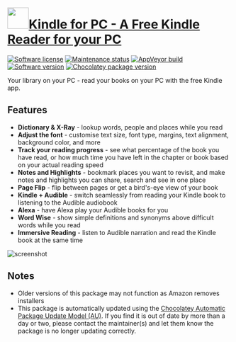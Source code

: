 # [<img src="https://cdn.jsdelivr.net/gh/dgalbraith/chocolatey-packages@358006820854a3d17ec7aaa3cf00d3968618bb1b/icons/kindle.png" width="48" height="48" />Kindle for PC - A Free Kindle Reader for your PC](<https://chocolatey.org/packages/kindle>)

[![Software license](https://img.shields.io/badge/license-Proprietary-lightgrey)](https://www.amazon.com/gp/help/customer/display.html?nodeId=200499360)
[![Maintenance status](https://img.shields.io/badge/maintained%3F-yes-green.svg)](https://gitHub.com/dgalbraith/chocolatey-packages/graphs/commit-activity)
[![AppVeyor build](https://img.shields.io/appveyor/ci/dgalbraith/chocolatey-packages)](https://ci.appveyor.com/project/dgalbraith/chocolatey-packages)
[![Software version](https://img.shields.io/badge/source-1.31.60170-blue.svg)](https://www.amazon.com/kindle-dbs/fd/kcp)
[![Chocolatey package version](https://img.shields.io/chocolatey/v/kindle?label=Chocolatey)](https://chocolatey.org/packages/beekeeper-studio)

Your library on your PC - read your books on your PC with the free Kindle app.

## Features

* **Dictionary & X-Ray** - lookup words, people and places while you read
* **Adjust the font** - customise text size, font type, margins, text alignment,
  background color, and more
* **Track your reading progress** - see what percentage of the book you have read,
  or how much time you have left in the chapter or book based on your actual
  reading speed
* **Notes and Highlights** - bookmark places you want to revisit, and make notes
  and highlights you can share, search and see in one place
* **Page Flip** - flip between pages or get a bird's-eye view of your book
* **Kindle + Audible** - switch seamlessly from reading your Kindle book to listening
  to the Audible audiobook
* **Alexa** - have Alexa play your Audible books for you
* **Word Wise** - show simple definitions and synonyms  above difficult words while
  you read
* **Immersive Reading** - listen to Audible narration and read the Kindle book at the
  same time

![screenshot](https://cdn.jsdelivr.net/gh/dgalbraith/chocolatey-packages@46c9d8030c679f4ed5aa5e1d18eec86df6f10625/automatic/kindle/screenshot.png)

## Notes

* Older versions of this package may not function as Amazon removes installers
* This package is automatically updated using the [Chocolatey Automatic Package Update Model (AU)](https://github.com/majkinetor/au/blob/master/README.md).
  If you find it is out of date by more than a day or two, please contact the maintainer(s) and let them know the package is no longer updating correctly.
